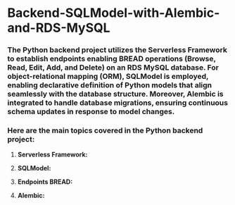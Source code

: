 # Backend-SQLModel-with-Alembic-and-RDS-MySQL

### The Python backend project utilizes the Serverless Framework to establish endpoints enabling BREAD operations (Browse, Read, Edit, Add, and Delete) on an RDS MySQL database. For object-relational mapping (ORM), SQLModel is employed, enabling declarative definition of Python models that align seamlessly with the database structure. Moreover, Alembic is integrated to handle database migrations, ensuring continuous schema updates in response to model changes.

### Here are the main topics covered in the Python backend project:

1. **Serverless Framework:**

2. **SQLModel:**

4. **Endpoints BREAD:**

5. **Alembic:**
